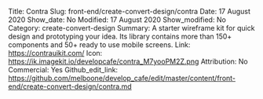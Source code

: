 Title: Contra
Slug: front-end/create-convert-design/contra
Date: 17 August 2020
Show_date: No
Modified: 17 August 2020
Show_modified: No
Category: create-convert-design
Summary: A starter wireframe kit for quick design and prototyping your idea. Its library contains more than 150+ components and 50+ ready to use mobile screens.
Link: https://contrauikit.com/
Icon: https://ik.imagekit.io/developcafe/contra_M7yooPM2Z.png
Attribution: No
Commercial: Yes
Github_edit_link: https://github.com/melboone/develop_cafe/edit/master/content/front-end/create-convert-design/contra.md